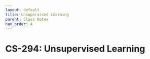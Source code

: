 ```yaml
---
layout: default
title: Unsupervised Learning
parent: Class Notes
nav_order: 4
---
```


# CS-294: Unsupervised Learning
